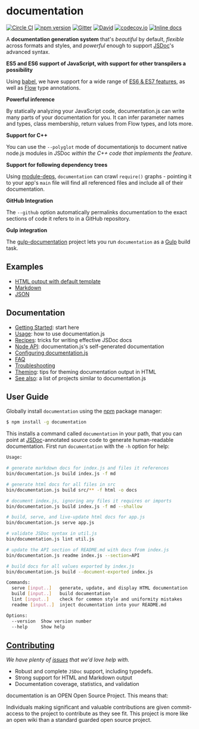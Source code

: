 # documentation

[![Circle CI](https://circleci.com/gh/documentationjs/documentation/tree/master.svg?style=svg)](https://circleci.com/gh/documentationjs/documentation/tree/master)
[![npm version](https://badge.fury.io/js/documentation.svg)](http://badge.fury.io/js/documentation)
[![Gitter](https://badges.gitter.im/Join%20Chat.svg)](https://gitter.im/documentationjs/documentation?utm_source=badge&utm_medium=badge&utm_campaign=pr-badge)
[![David](https://david-dm.org/documentationjs/documentation.svg)](https://david-dm.org/documentationjs/documentation)
[![codecov.io](https://codecov.io/github/documentationjs/documentation/coverage.svg?branch=master)](https://codecov.io/github/documentationjs/documentation?branch=master)
[![Inline docs](http://inch-ci.org/github/documentationjs/documentation.svg?branch=master&style=flat-square)](http://inch-ci.org/github/documentationjs/documentation)

A **documentation generation system** that's
_beautiful_ by default, _flexible_ across formats and styles, and
_powerful_ enough to support [JSDoc](http://usejsdoc.org/)'s advanced syntax.

**ES5 and ES6 support of JavaScript, with support for other transpilers a possibility**

Using [babel](https://babeljs.io/), we have support for a wide range
of [ES6 & ES7 features](https://github.com/lukehoban/es6features), as well
as [Flow](http://flowtype.org/) type annotations.

**Powerful inference**

By statically analyzing your JavaScript code, documentation.js can write
many parts of your documentation for you. It can infer parameter names
and types, class membership, return values from Flow types, and lots more.

**Support for C++**

You can use the `--polyglot` mode of documentationjs to document native node.js
modules in JSDoc _within the C++ code that implements the feature_.

**Support for following dependency trees**

Using [module-deps](https://github.com/substack/module-deps), `documentation` can
crawl `require()` graphs - pointing it to your app's `main` file will find all
referenced files and include all of their documentation.

**GitHub Integration**

The `--github` option automatically permalinks documentation to the exact
sections of code it refers to in a GitHub repository.

**Gulp integration**

The [gulp-documentation](https://github.com/documentationjs/gulp-documentation) project
lets you run `documentation` as a [Gulp](http://gulpjs.com/) build task.

## Examples

* [HTML output with default template](http://documentation.js.org/html-example/)
* [Markdown](https://github.com/documentationjs/documentation/blob/master/docs/NODE_API.md)
* [JSON](http://documentation.js.org/html-example/index.json)

## Documentation

* [Getting Started](docs/GETTING_STARTED.md): start here
* [Usage](docs/USAGE.md): how to use documentation.js
* [Recipes](docs/RECIPES.md): tricks for writing effective JSDoc docs
* [Node API](docs/NODE_API.md): documentation.js's self-generated documentation
* [Configuring documentation.js](docs/CONFIG.md)
* [FAQ](docs/FAQ.md)
* [Troubleshooting](docs/TROUBLESHOOTING.md)
* [Theming](docs/THEMING.md): tips for theming documentation output in HTML
* [See also](https://github.com/documentationjs/documentation/wiki/See-also): a list of projects similar to documentation.js

## User Guide

Globally install `documentation` using the [npm](https://www.npmjs.com/) package manager:

```sh
$ npm install -g documentation
```

This installs a command called `documentation` in your path, that you can
point at [JSDoc](http://usejsdoc.org/)-annotated source code to generate
human-readable documentation. First run `documentation` with the `-h`
option for help:

```sh
Usage:

# generate markdown docs for index.js and files it references
bin/documentation.js build index.js -f md

# generate html docs for all files in src
bin/documentation.js build src/** -f html -o docs

# document index.js, ignoring any files it requires or imports
bin/documentation.js build index.js -f md --shallow

# build, serve, and live-update html docs for app.js
bin/documentation.js serve app.js

# validate JSDoc syntax in util.js
bin/documentation.js lint util.js

# update the API section of README.md with docs from index.js
bin/documentation.js readme index.js --section=API

# build docs for all values exported by index.js
bin/documentation.js build --document-exported index.js

Commands:
  serve [input..]   generate, update, and display HTML documentation
  build [input..]   build documentation
  lint [input..]    check for common style and uniformity mistakes
  readme [input..]  inject documentation into your README.md

Options:
  --version  Show version number                                       [boolean]
  --help     Show help                                                 [boolean]
```

## [Contributing](CONTRIBUTING.md)

_We have plenty of
[issues](https://github.com/documentationjs/documentation/issues) that we'd
love help with._

* Robust and complete `JSDoc` support, including typedefs.
* Strong support for HTML and Markdown output
* Documentation coverage, statistics, and validation

documentation is an OPEN Open Source Project. This means that:

Individuals making significant and valuable contributions are given
commit-access to the project to contribute as they see fit. This
project is more like an open wiki than a standard guarded open source project.
